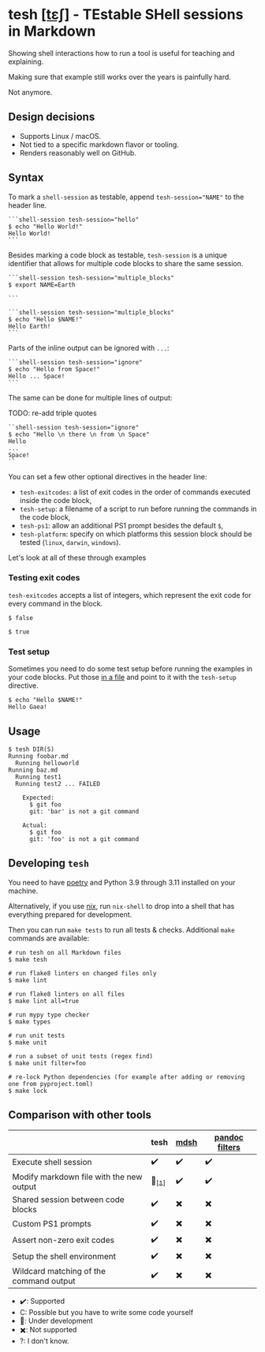 # tesh [[tɛʃ]](http://ipa-reader.xyz/?text=t%C9%9B%CA%83&voice=Joanna) - TEstable SHell sessions in Markdown

Showing shell interactions how to run a tool is useful for teaching and explaining.

Making sure that example still works over the years is painfully hard.

Not anymore.

## Design decisions

- Supports Linux / macOS.
- Not tied to a specific markdown flavor or tooling.
- Renders reasonably well on GitHub.

## Syntax

To mark a `shell-session` as testable, append `tesh-session="NAME"` to the header line.

~~~
```shell-session tesh-session="hello"
$ echo "Hello World!"
Hello World!
```
~~~

Besides marking a code block as testable, `tesh-session` is a unique identifier that allows for multiple code blocks to share the same session.

~~~
```shell-session tesh-session="multiple_blocks"
$ export NAME=Earth

```
~~~

~~~
```shell-session tesh-session="multiple_blocks"
$ echo "Hello $NAME!"
Hello Earth!
```
~~~

Parts of the inline output can be ignored with `...`:

~~~
```shell-session tesh-session="ignore"
$ echo "Hello from Space!"
Hello ... Space!
```
~~~

The same can be done for multiple lines of output:

TODO: re-add triple quotes

~~~
``shell-session tesh-session="ignore"
$ echo "Hello \n there \n from \n Space"
Hello
...
Space!
``
~~~


You can set a few other optional directives in the header line:

- `tesh-exitcodes`: a list of exit codes in the order of commands executed inside the code block,
- `tesh-setup`: a filename of a script to run before running the commands in the code block,
- `tesh-ps1`: allow an additional PS1 prompt besides the default `$`,
- `tesh-platform`: specify on which platforms this session block should be tested (`linux`, `darwin`, `windows`).

Let's look at all of these through examples

### Testing exit codes

`tesh-exitcodes` accepts a list of integers, which represent the exit code for every command in the block.

```shell-session tesh-session="exitcodes" tesh-exitcodes="1 0"
$ false

$ true

```

### Test setup

Sometimes you need to do some test setup before running the examples in your code blocks. Put those [in a file](./readme.sh) and point to it with the `tesh-setup` directive.

```shell-session tesh-session="setup" tesh-setup="readme.sh"
$ echo "Hello $NAME!"
Hello Gaea!
```




## Usage

```shell-session tesh="readme" tesh-exitcode="1"
$ tesh DIR(S)
Running foobar.md
  Running helloworld
Running baz.md
  Running test1
  Running test2 ... FAILED

    Expected:
      $ git foo
      git: 'bar' is not a git command

    Actual:
      $ git foo
      git: 'foo' is not a git command
```

## Developing `tesh`

You need to have [poetry](https://python-poetry.org/) and Python 3.9 through 3.11 installed on your machine.

Alternatively, if you use [nix](https://nix.dev/tutorials/declarative-and-reproducible-developer-environments), run `nix-shell` to drop into a shell that has everything prepared for development.

Then you can run `make tests` to run all tests & checks. Additional `make` commands are available:

```
# run tesh on all Markdown files
$ make tesh

# run flake8 linters on changed files only
$ make lint

# run flake8 linters on all files
$ make lint all=true

# run mypy type checker
$ make types

# run unit tests
$ make unit

# run a subset of unit tests (regex find)
$ make unit filter=foo

# re-lock Python dependencies (for example after adding or removing one from pyproject.toml)
$ make lock
```


## Comparison with other tools

| | tesh | [mdsh](https://github.com/zimbatm/mdsh) | [pandoc filters](http://www.chriswarbo.net/projects/activecode/index.html) |
|------------------------------------------|---|---|---|
| Execute shell session                    | ✔️ | ✔️ | ✔️ |
| Modify markdown file with the new output | 🚧[<sub>[1]</sub>](https://github.com/OceanSprint/tesh/issues/6) | ✔️ | ✔️ |
| Shared session between code blocks       | ✔️ | ✖️ | ✖️ |
| Custom PS1 prompts                       | ✔️ | ✖️ | ✖️ |
| Assert non-zero exit codes               | ✔️ | ✖️ | ✖️ |
| Setup the shell environment              | ✔️ | ✖️ | ✖️ |
| Wildcard matching of the command output  | ✔️ | ✖️ | ✖️ |


* ✔️: Supported
* C: Possible but you have to write some code yourself
* 🚧: Under development
* ✖️: Not supported
* ?: I don't know.
